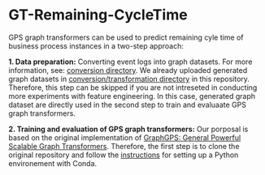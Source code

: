 # GT-Remaining-CycleTime
GPS graph transformers can be used to predict remaining cyle time of business process instances in a two-step approach:

**1. Data preparation:**
Converting event logs into graph datasets. For more information, see: [conversion directory](https://github.com/keyvan-amiri/GT-Remaining-CycleTime/tree/main/conversion). We already uploaded generated graph datasets in [conversion/transformation directory](https://github.com/keyvan-amiri/GT-Remaining-CycleTime/tree/main/conversion/transformation) in this repository. Therefore, this step can be skipped if you are not intreseted in conducting more experiments with feature engineering. In this case, generated graph dataset are directly used in the second step to train and evaluaate GPS graph transformers.

**2. Training and evaluation of GPS graph transformers:**
Our porposal is based on the original implementation of [GraphGPS: General Powerful Scalable Graph Transformers](https://github.com/rampasek/GraphGPS). Therefore, the first step is to clone the original repository and follow the [instructions](https://github.com/rampasek/GraphGPS#python-environment-setup-with-conda) for setting up a Python environement with Conda.
